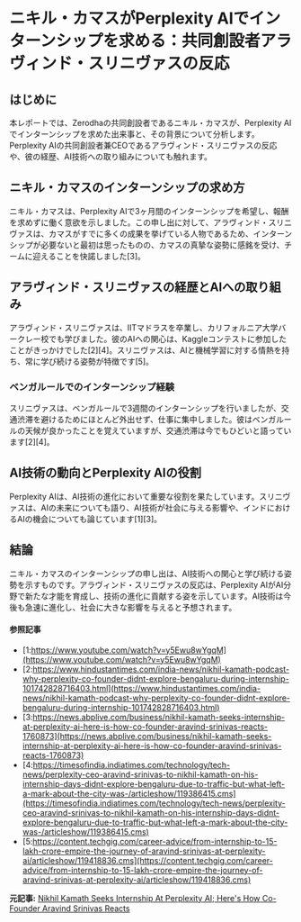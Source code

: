 # ニキル・カマスがPerplexity AIでインターンシップを求める：共同創設者アラヴィンド・スリニヴァスの反応

## はじめに

本レポートでは、Zerodhaの共同創設者であるニキル・カマスが、Perplexity AIでインターンシップを求めた出来事と、その背景について分析します。Perplexity AIの共同創設者兼CEOであるアラヴィンド・スリニヴァスの反応や、彼の経歴、AI技術への取り組みについても触れます。

## ニキル・カマスのインターンシップの求め方

ニキル・カマスは、Perplexity AIで3ヶ月間のインターンシップを希望し、報酬を求めずに働く意欲を示しました。この申し出に対して、アラヴィンド・スリニヴァスは、カマスがすでに多くの成果を挙げている人物であるため、インターンシップが必要ないと最初は思ったものの、カマスの真摯な姿勢に感銘を受け、チームに迎えることを快諾しました[3]。

## アラヴィンド・スリニヴァスの経歴とAIへの取り組み

アラヴィンド・スリニヴァスは、IITマドラスを卒業し、カリフォルニア大学バークレー校でも学びました。彼のAIへの関心は、Kaggleコンテストに参加したことがきっかけでした[2][4]。スリニヴァスは、AIと機械学習に対する情熱を持ち、常に学び続ける姿勢が特徴です[5]。

### ベンガルールでのインターンシップ経験

スリニヴァスは、ベンガルールで3週間のインターンシップを行いましたが、交通渋滞を避けるためにほとんど外出せず、仕事に集中しました。彼はベンガルールの天候が良かったことを覚えていますが、交通渋滞は今でもひどいと語っています[2][4]。

## AI技術の動向とPerplexity AIの役割

Perplexity AIは、AI技術の進化において重要な役割を果たしています。スリニヴァスは、AIの未来についても語り、AI技術が社会に与える影響や、インドにおけるAIの機会についても論じています[1][3]。

## 結論

ニキル・カマスのインターンシップの申し出は、AI技術への関心と学び続ける姿勢を示すものです。アラヴィンド・スリニヴァスの反応は、Perplexity AIがAI分野で新たな才能を育成し、技術の進化に貢献する姿を示しています。AI技術は今後も急速に進化し、社会に大きな影響を与えると予想されます。

#### 参照記事
- [1:https://www.youtube.com/watch?v=y5Ewu8wYgqM](https://www.youtube.com/watch?v=y5Ewu8wYgqM)
- [2:https://www.hindustantimes.com/india-news/nikhil-kamath-podcast-why-perplexity-co-founder-didnt-explore-bengaluru-during-internship-101742828716403.html](https://www.hindustantimes.com/india-news/nikhil-kamath-podcast-why-perplexity-co-founder-didnt-explore-bengaluru-during-internship-101742828716403.html)
- [3:https://news.abplive.com/business/nikhil-kamath-seeks-internship-at-perplexity-ai-here-is-how-co-founder-aravind-srinivas-reacts-1760873](https://news.abplive.com/business/nikhil-kamath-seeks-internship-at-perplexity-ai-here-is-how-co-founder-aravind-srinivas-reacts-1760873)
- [4:https://timesofindia.indiatimes.com/technology/tech-news/perplexity-ceo-aravind-srinivas-to-nikhil-kamath-on-his-internship-days-didnt-explore-bengaluru-due-to-traffic-but-what-left-a-mark-about-the-city-was-/articleshow/119386415.cms](https://timesofindia.indiatimes.com/technology/tech-news/perplexity-ceo-aravind-srinivas-to-nikhil-kamath-on-his-internship-days-didnt-explore-bengaluru-due-to-traffic-but-what-left-a-mark-about-the-city-was-/articleshow/119386415.cms)
- [5:https://content.techgig.com/career-advice/from-internship-to-15-lakh-crore-empire-the-journey-of-aravind-srinivas-at-perplexity-ai/articleshow/119418836.cms](https://content.techgig.com/career-advice/from-internship-to-15-lakh-crore-empire-the-journey-of-aravind-srinivas-at-perplexity-ai/articleshow/119418836.cms)


**元記事:** [Nikhil Kamath Seeks Internship At Perplexity AI; Here's How Co-Founder Aravind Srinivas Reacts](https://news.abplive.com/business/nikhil-kamath-seeks-internship-at-perplexity-ai-here-is-how-co-founder-aravind-srinivas-reacts-1760873)